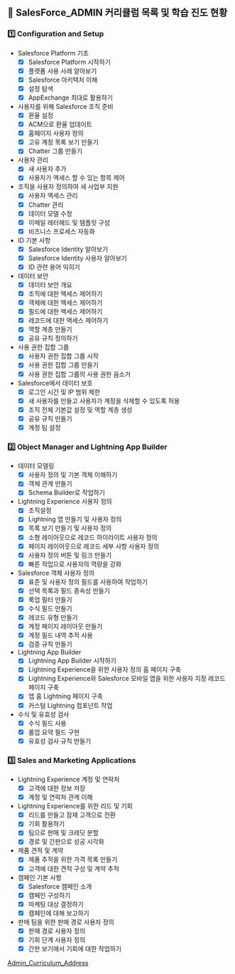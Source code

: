 ## :school: SalesForce_ADMIN 커리큘럼 목록  및 학습 진도 현황

### :one: Configuration and Setup

- Salesforce Platform 기초
    - [x] Salesforce Platform 시작하기
    - [x] 플랫폼 사용 사례 알아보기
    - [x] Salesforce 아키텍처 이해
    - [x] 설정 탐색
    - [x] AppExchange 최대로 활용하기

- 사용자를 위해 Salesforce 조직 준비
    - [x] 환율 설정
    - [x] ACM으로 환율 업데이트
    - [x] 홈페이지 사용자 정의
    - [x] 고유 계정 목록 보기 만들기
    - [x] Chatter 그룹 만들기

- 사용자 관리
    - [x] 새 사용자 추가
    - [x] 사용자가 액세스 할 수 있는 항목 제어

- 조직을 사용자 정의하여 새 사업부 지원
    - [x] 사용자 액세스 관리
    - [x] Chatter 관리
    - [x] 데이터 모델 수정
    - [x] 이메일 레터헤드 및 템플릿 구성
    - [x] 비즈니스 프로세스 자동화

- ID 기본 사항
    - [x] Salesforce Identity 알아보기
    - [x] Salesforce Identity 사용자 알아보기
    - [x] ID 관련 용어 익히기

- 데이터 보안
    - [x] 데이터 보안 개요
    - [x] 조직에 대한 액세스 제어하기
    - [x] 객체에 대한 액세스 제어하기
    - [x] 필드에 대한 액세스 제어하기
    - [x] 레코드에 대한 액세스 제어하기
    - [x] 역할 계층 만들기
    - [x] 공유 규칙 정의하기

- 사용 권한 집합 그룹
    - [x] 사용자 권한 집합 그룹 시작
    - [x] 사용 권한 집합 그룹 만들기
    - [x] 사용 권한 집합 그룹의 사용 권한 음소거

- Salesforce에서 데이터 보호
    - [x] 로그인 시간 및 IP 범위 제한
    - [x] 새 사용자를 만들고 사용자가 계정을 삭제할 수 있도록 허용
    - [x] 조직 전체 기본값 설정 및 역할 계층 생성
    - [x] 공유 규칙 만들기
    - [x] 계정 팀 설정

### :two: Object Manager and Lightning App Builder

- 데이터 모델링
    - [x] 사용자 정의 및 기본 객체 이해하기
    - [x] 객체 관계 만들기
    - [x] Schema Builder로 작업하기

- Lightning Experience 사용자 정의
    - [x] 조직설정
    - [x] Lightning 앱 만들기 및 사용자 정의
    - [x] 목록 보기 만들기 및 사용자 정의
    - [x] 소형 레이아웃으로 레코드 하이라이트 사용자 정의
    - [x] 페이지 레이아웃으로 레코드 세부 사항 사용자 정의
    - [x] 사용자 정의 버튼 및 링크 만들기
    - [x] 빠른 작업으로 사용자의 역량을 강화

- Salesforce 객체 사용자 정의
    - [x] 표준 및 사용자 정의 필드를 사용하여 작업하기
    - [x] 선택 목록과 필드 종속성 만들기
    - [x] 룩업 필터 만들기
    - [x] 수식 필드 만들기
    - [x] 레코드 유형 만들기
    - [x] 계정 페이지 레이아웃 만들기
    - [x] 계정 필드 내역 추적 사용
    - [x] 검증 규칙 만들기

- Lightning App Builder
    - [x] Lightning App Builder 시작하기
    - [x] Lightning Experience을 위한 사용자 정의 홈 페이지 구축
    - [x] Lightning Experience와 Salesforce 모바일 앱을 위한 사용자 지정 레코드 페이지 구축
    - [x] 앱 홈 Lightning 페이지 구축
    - [x] 커스텀 Lightning 컴포넌트 작업

- 수식 및 유효성 검사
    - [x] 수식 필드 사용
    - [x] 롤업 요약 필드 구현
    - [x] 유효성 검사 규칙 만들기

### :three: Sales and Marketing Applications

- Lightning Experience 계정 및 연락처
    - [x] 고객에 대한 정보 저장
    - [x] 계정 및 연락처 관계 이해

- Lightning Experience를 위한 리드 및 기회
    - [x] 리드를 만들고 잠재 고객으로 전환
    - [x] 기회 활용하기
    - [x] 팀으로 판매 및 크레딧 분할
    - [x] 경로 및 간판으로 성공 시각화

- 제품 견적 및 계약
    - [x] 제품 추적을 위한 가격 목록 만들기
    - [x] 고객에 대한 견적 구성 및 계약 추적

- 캠페인 기본 사항
    - [x] Salesforce 캠페인 소개
    - [x] 캠페인 구성하기
    - [x] 마케팅 대상 결정하기
    - [x] 캠페인에 대해 보고하기

- 판매 팀을 위한 판매 경로 사용자 정의
    - [x] 판매 경로 사용자 정의
    - [x] 기회 단계 사용자 정의
    - [x] 간판 보기에서 기회에 대한 작업하기

[Admin_Curriculum_Address](https://trailhead.salesforce.com/ko/users/strailhead/trailmixes/prepare-for-your-salesforce-administrator-credential)

